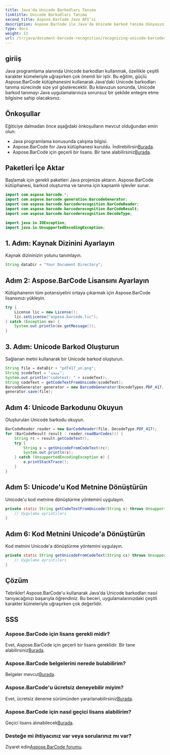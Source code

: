 ```yaml
---
title: Java'da Unicode Barkodları Tanıma
linktitle: Unicode Barkodları Tanıma
second_title: Aspose.BarCode Java API'si
description: Aspose.BarCode ile Java'da Unicode barkod tanıma dünyasını keşfedin. Çeşitli karakter setlerini uygulamalarınıza sorunsuz bir şekilde entegre etmek için adım adım kılavuzumuzu izleyin.
type: docs
weight: 13
url: /tr/java/document-barcode-recognition/recognizing-unicode-barcodes/
---
```


## giriiş

Java programlama alanında Unicode barkodları kullanmak, özellikle çeşitli karakter kümeleriyle uğraşırken çok önemli bir iştir. Bu eğitim, güçlü Aspose.BarCode kütüphanesini kullanarak Java'daki Unicode barkodları tanıma sürecinde size yol gösterecektir. Bu kılavuzun sonunda, Unicode barkod tanımayı Java uygulamalarınıza sorunsuz bir şekilde entegre etme bilgisine sahip olacaksınız.

## Önkoşullar

Eğiticiye dalmadan önce aşağıdaki önkoşulların mevcut olduğundan emin olun:

- Java programlama konusunda çalışma bilgisi.
-  Aspose.BarCode for Java kütüphanesi kuruldu. İndirebilirsin[Burada](https://releases.aspose.com/barcode/java/).
-  Aspose.BarCode için geçerli bir lisans. Bir tane alabilirsiniz[Burada](https://purchase.aspose.com/buy).

## Paketleri İçe Aktar

Başlamak için gerekli paketleri Java projenize aktarın. Aspose.BarCode kütüphanesi, barkod oluşturma ve tanıma için kapsamlı işlevler sunar.

```java
import com.aspose.barcode.*;
import com.aspose.barcode.generation.BarcodeGenerator;
import com.aspose.barcode.barcoderecognition.BarCodeReader;
import com.aspose.barcode.barcoderecognition.BarCodeResult;
import com.aspose.barcode.barcoderecognition.DecodeType;

import java.io.IOException;
import java.io.UnsupportedEncodingException;
```

## 1. Adım: Kaynak Dizinini Ayarlayın

Kaynak dizininizin yolunu tanımlayın.

```java
String dataDir = "Your Document Directory";
```

## Adım 2: Aspose.BarCode Lisansını Ayarlayın

Kütüphanenin tüm potansiyelini ortaya çıkarmak için Aspose.BarCode lisansınızı yükleyin.

```java
try {
    License lic = new License();
    lic.setLicense("aspose.barcode.lic");
} catch (Exception ex) {
    System.out.println(ex.getMessage());
}
```

## 3. Adım: Unicode Barkod Oluşturun

Sağlanan metni kullanarak bir Unicode barkod oluşturun.

```java
String file = dataDir + "pdf417_un.png";
String scodeText = "منحة";
System.out.println("codetext: " + scodeText);
String codeText = getCodeTextFromUnicode(scodeText);
BarcodeGenerator generator = new BarcodeGenerator(EncodeTypes.PDF_417, codeText);
generator.save(file);
```

## Adım 4: Unicode Barkodunu Okuyun

Oluşturulan Unicode barkodu okuyun.

```java
BarCodeReader reader = new BarCodeReader(file, DecodeType.PDF_417);
for (BarCodeResult result : reader.readBarCodes()) {
    String rc = result.getCodeText();
    try {
        String s = getUnicodeFromCodeText(rc);
        System.out.println(s);
    } catch (UnsupportedEncodingException e) {
        e.printStackTrace();
    }
}
```

## Adım 5: Unicode'u Kod Metnine Dönüştürün

Unicode'u kod metnine dönüştürme yöntemini uygulayın.

```java
private static String getCodeTextFromUnicode(String s) throws UnsupportedEncodingException {
    // Uygulama ayrıntıları
}

```

## Adım 6: Kod Metnini Unicode'a Dönüştürün

Kod metnini Unicode'a dönüştürme yöntemini uygulayın.

```java
private static String getUnicodeFromCodeText(String cs) throws UnsupportedEncodingException {
    // Uygulama ayrıntıları
}
```

## Çözüm

Tebrikler! Aspose.BarCode'u kullanarak Java'da Unicode barkodları nasıl tanıyacağınızı başarıyla öğrendiniz. Bu beceri, uygulamalarınızdaki çeşitli karakter kümeleriyle uğraşırken çok değerlidir.

## SSS

### Aspose.BarCode için lisans gerekli midir?
Evet, Aspose.BarCode için geçerli bir lisans gereklidir. Bir tane alabilirsiniz[Burada](https://purchase.aspose.com/buy).

### Aspose.BarCode belgelerini nerede bulabilirim?
 Belgeler mevcut[Burada](https://reference.aspose.com/barcode/java/).

### Aspose.BarCode'u ücretsiz deneyebilir miyim?
 Evet, ücretsiz deneme sürümünden yararlanabilirsiniz[Burada](https://releases.aspose.com/).

### Aspose.BarCode için nasıl geçici lisans alabilirim?
 Geçici lisans alınabilecek[Burada](https://purchase.aspose.com/temporary-license/).

### Desteğe mi ihtiyacınız var veya sorularınız mı var?
 Ziyaret edin[Aspose.BarCode forumu](https://forum.aspose.com/c/barcode/13).